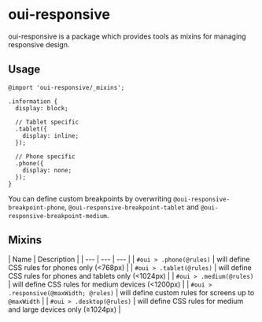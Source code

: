 # oui-responsive

<component-status cx-design="none" ux="prototype"></component-status>

oui-responsive is a package which provides tools as mixins for managing responsive design.

## Usage

```less
@import 'oui-responsive/_mixins';

.information {
  display: block;

  // Tablet specific
  .tablet({
    display: inline;
  });

  // Phone specific
  .phone({
    display: none;
  });
}
```

You can define custom breakpoints by overwriting `@oui-responsive-breakpoint-phone`, `@oui-responsive-breakpoint-tablet` and `@oui-responsive-breakpoint-medium`.

## Mixins

| Name | Description |
| --- | --- | --- |
| `#oui > .phone(@rules)` | will define CSS rules for phones only (<768px) |
| `#oui > .tablet(@rules)` | will define CSS rules for phones and tablets only (<1024px) |
| `#oui > .medium(@rules)` | will define CSS rules for medium devices (<1200px) |
| `#oui > .responsive(@maxWidth; @rules)` | will define custom rules for screens up to `@maxWidth` |
| `#oui > .desktop(@rules)` | will define CSS rules for medium and large devices only (≥1024px) |
